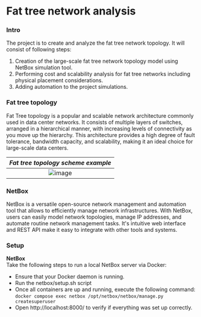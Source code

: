 # Fat tree network analysis

### Intro
The project is to create and analyze the fat tree network topology. It will consist of following steps:
1. Creation of the large-scale fat tree network topology model using NetBox simulation tool.
2. Performing cost and scalability analysis for fat tree networks including physical placement considerations.
3. Adding automation to the project simulations.

### Fat tree topology
Fat Tree topology is a popular and scalable network architecture commonly used in data center networks. It consists of multiple layers of switches, arranged in a hierarchical manner, with increasing levels of connectivity as you move up the hierarchy. This architecture provides a high degree of fault tolerance, bandwidth capacity, and scalability, making it an ideal choice for large-scale data centers.

| *Fat tree topology scheme example* |
|:--:| 
| ![image](https://user-images.githubusercontent.com/72918433/236562694-c67308b1-7d7f-4dfc-b243-9119a1dcc5c5.png) | 


### NetBox
NetBox is a versatile open-source network management and automation tool that allows to efficiently manage network infrastructures. With NetBox, users can easily model network topologies, manage IP addresses, and automate routine network management tasks. It's intuitive web interface and REST API make it easy to integrate with other tools and systems.

### Setup
**NetBox**<br />
Take the following steps to run a local NetBox server via Docker:
* Ensure that your Docker daemon is running.
* Run the netbox/setup.sh script
* Once all containers are up and running, execute the following command: <br /> ```docker compose exec netbox /opt/netbox/netbox/manage.py createsuperuser```
* Open http://localhost:8000/ to verify if everything was set up correctly.